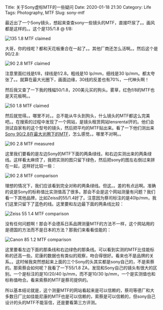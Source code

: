 Title: 关于Sony虚标MTF的一些疑问
Date: 2020-01-18 21:30
Category: Life
Tags: Photography, MTF
Slug: sony-mtf

最近出了一个Sony镜头，想起来查查sony一些镜头的MTF，直接吓尿了。。画风都是这样的。。这个是135/1.8 @ f/8:  

![135 1.8 MTF claimed](/images/sony-mtf-135-1.8-f8.jpg)

大哥，你的线呢？都和天花板重合在一起了。。其他厂商还怎么活啊。。然后这个是90/2.8:

![90 2.8 MTF claimed](/images/sony-mtf-90-2.8.png)

注意里面红线是f/8，绿线是f/2.8。粗线是10 lp/mm，细线是30 lp/mm。都太夸张了。。就算在最大光圈下，画面边缘，30线的反差也有70%，一代神头啊！

然后我又查了一下我的残幅50/1.8，200美元买的狗头。雾草，红色f/8的MTF也是天花板啊。。

![50 1.8 MTF claimed](/images/sony-mtf-50-1.8.png)

然后就觉得。。哪里不对。。总不能从牛头到狗头，什么镜头的MTF都这么完美吧。。在搜索的过程中发现了一个网站，是镜头租赁网站lensrental开的。他们会测试自家有的这个型号的镜头，然后把平均的MTF贴出来。看了一下他们测出来[Sony 90/2.8在最大光圈下的MTF](https://www.the-digital-picture.com/Reviews/MTF.aspx?Lens=1019&FLI=0&LensComp=0&FLIComp=0)，怎么感觉。。哪里不对啊。。

![90 2.8 MTF measured](/images/sony-mtf-90-2.8-measured.png)

这里我们要看的是左边Sony的MTF下面的两条绿线，和右边实测出来的两条绿线。这样看太麻烦了，我把实测的图只留下绿色，然后把sony的图左右倒过来拼在一起，这样好比较一些：

![90 2.8 MTF comparison](/images/sony-mtf-90-2.8-comparison.jpg)

理想的情况下，我们应该看到完全对称的两条绿线。但这。。差的有点远啊。准确的说是Sony的标称值比实测值高了很多。那会不会是这个网站测量有问题？我们看一下其他品牌，比如Zeiss的55/1.4好了。注意因为蔡司标注的是40lp/mm，我们这里只留下了蓝色的线。这里要和左边最下面的两条线比较：

![Zeiss 55 1.4 MTF comparison](/images/sony-mtf-zeiss-55-1.4-comparison.jpg)

没有任何问题啊！那会不会德系日系品牌测量MTF的方法不一样，这个网站用的是德国的方法而不是日本的方法？那我们来看看佳能的：

![Canon 85 1.2 MTF comparison](/images/sony-mtf-canon-85-1.2-comparison.jpg)

这里要看左边下面的那条线和右边绿色的那条线。可以看到实测的MTF比佳能标称的还高一些。尼康的数据也有类似的观察，吻合得很好。看来也不是品牌的关系。。这时候我突然想起来上面的三个Sony的头其实都是sony自己的，不是索蔡的。那索蔡会如何呢？我看了一下55/1.8 ZA，发现和Sony自己的镜头有很大的区别。一个是标注的是10/20/40 lp/mm，而不是10/30 lp/mm，一个是实测值也和标称值吻合。看来索蔡的MTF是蔡司提供的。

所以基本结论就是，这个测量MTF的网站看起来是可以信赖的，蔡司等德厂和大多数日厂比如佳能尼康的MTF也是可以信赖的，索蔡是可以信赖的，但sony自己设计的头的MTF不能盲信，还是要看第三方评测。